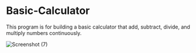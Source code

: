 # Basic-Calculator
This program is for building a basic calculator that add, subtract, divide, and multiply numbers continuously. 

![Screenshot (7)](https://github.com/user-attachments/assets/1fbefab7-fc7e-4fba-8955-d26c46773730)
